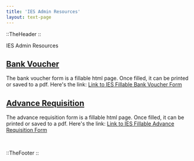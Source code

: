 ```yaml
---
title: 'IES Admin Resources'
layout: text-page
---
```

::TheHeader
::		
<div class="grid-container">

<t>IES Admin Resources</t>

## [Bank Voucher](https://vouchers.pages.dev/20240225_FA%20Rev.%20Bank%20Voucher.html)
The bank voucher form is a fillable html page. Once filled, it can be printed or saved to a pdf. Here's the link: [Link to IES Fillable Bank Voucher Form](https://vouchers.pages.dev/20240225_FA%20Rev.%20Bank%20Voucher.html)
<br>

## [Advance Requisition](https://vouchers.pages.dev/20240225_Buku%20Advance%20Requesition1.html)
The advance requisition form is a fillable html page. Once filled, it can be printed or saved to a pdf. Here's the link: [Link to IES Fillable Advance Requisition Form](https://vouchers.pages.dev/20240225_Buku%20Advance%20Requesition1.html)

</div>
<br>

::TheFooter
::
